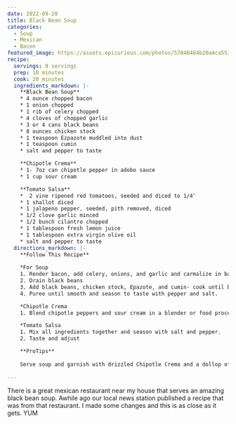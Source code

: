 ```yaml
---
date: 2022-09-20
title: Black Bean Soup
categories:
  - Soup
  - Mexican
  - Bacon
featured_image: https://assets.epicurious.com/photos/57840464b20a4ca553a2dd55/master/pass/black-bean-soup-with-cumin-and-jalapeno.jpg
recipe:
  servings: 8 servings
  prep: 10 minutes
  cook: 20 minutes
  ingredients_markdown: |-
    **Black Bean Soup**
    * 4 ounce chopped bacon
    * 1 onion chopped
    * 1 rib of celery chopped
    * 4 cloves of chopped garlic
    * 3 or 4 cans black beans
    * 8 ounces chicken stock
    * 1 teaspoon Ezpazote muddled into dust
    * 1 teaspoon cumin
    * salt and pepper to taste

    **Chipotle Crema**
    * 1- 7oz can chipotle pepper in adobo sauce
    * 1 cup sour cream

    **Tomato Salsa**
    *  2 vine ripened red tomatoes, seeded and diced to 1/4″
    * 1 shallot diced
    * 1 jalapeno pepper, seeded, pith removed, diced
    * 1/2 clove garlic minced
    * 1/2 bunch cilantro chopped
    * 1 tablespoon fresh lemon juice
    * 1 tablespoon extra virgin olive oil
    * salt and pepper to taste
  directions_markdown: |-
    **Follow This Recipe**
    
    *For Soup
    1. Render bacon, add celery, onions, and garlic and carmalize in bacon grease. 
    2. Drain black beans
    3. Add black beans, chicken stock, Epazote, and cumin- cook until beans are tender.
    4. Puree until smooth and season to taste with pepper and salt.

    *Chipotle Crema
    1. Blend chipotle peppers and sour cream in a blender or food processor until smooth.

    *Tomato Salsa
    1. Mix all ingredients together and season with salt and pepper.
    2. Taste and adjust

    **ProTips**
    
    Serve soup and garnish with drizzled Chipotle Crema and a dollop of fresh tomato salsa.
    
---
```

There is a great mexican restaurant near my house that serves an amazing black bean soup.  Awhile ago our local news station published a recipe that was from that restaurant.  I made some changes and this is as close as it gets.  YUM